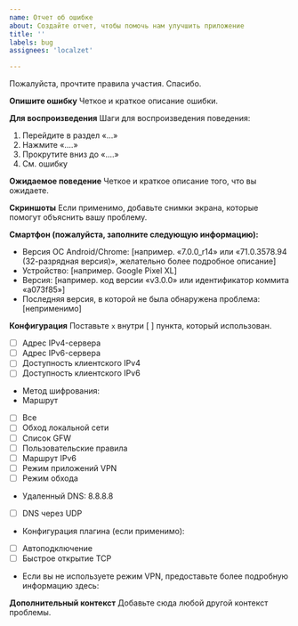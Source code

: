 ```yaml
---
name: Отчет об ошибке
about: Создайте отчет, чтобы помочь нам улучшить приложение
title: ''
labels: bug
assignees: 'localzet'

---
```


Пожалуйста, прочтите правила участия. Спасибо.

**Опишите ошибку**
Четкое и краткое описание ошибки.

**Для воспроизведения**
Шаги для воспроизведения поведения:
1. Перейдите в раздел «...»
2. Нажмите «....»
3. Прокрутите вниз до «....»
4. См. ошибку

**Ожидаемое поведение**
Четкое и краткое описание того, что вы ожидаете.

**Скриншоты**
Если применимо, добавьте снимки экрана, которые помогут объяснить вашу проблему.

**Смартфон (пожалуйста, заполните следующую информацию):**
 - Версия ОС Android/Chrome: [например. «7.0.0_r14» или «71.0.3578.94 (32-разрядная версия)», желательно более подробное описание]
 - Устройство: [например. Google Pixel XL]
 - Версия: [например. код версии «v3.0.0» или идентификатор коммита «a073f85»]
 - Последняя версия, в которой не была обнаружена проблема: [неприменимо]

**Конфигурация**
Поставьте `x` внутри [ ] пункта, который использован.

* [ ] Адрес IPv4-сервера
* [ ] Адрес IPv6-сервера
* [ ] Доступность клиентского IPv4
* [ ] Доступность клиентского IPv6
* Метод шифрования:
* Маршрут
* [ ] Все
* [ ] Обход локальной сети
* [ ] Список GFW
* [ ] Пользовательские правила
* [ ] Маршрут IPv6
* [ ] Режим приложений VPN
* [ ] Режим обхода
* Удаленный DNS: 8.8.8.8
* [ ] DNS через UDP
* Конфигурация плагина (если применимо):
* [ ] Автоподключение
* [ ] Быстрое открытие TCP
* Если вы не используете режим VPN, предоставьте более подробную информацию здесь:

**Дополнительный контекст**
Добавьте сюда любой другой контекст проблемы.